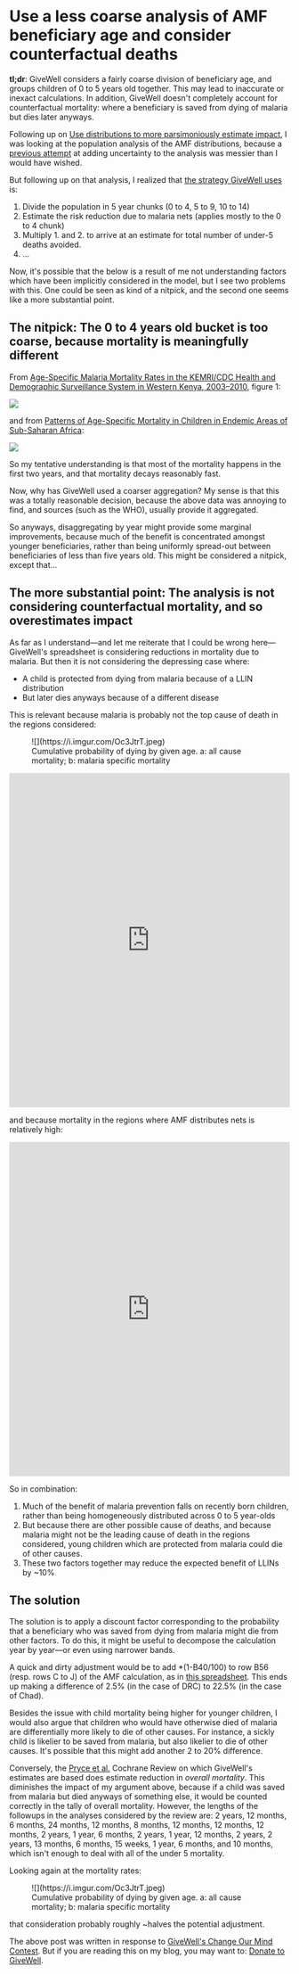 Use a less coarse analysis of AMF beneficiary age and consider counterfactual deaths
===================================================================================

**tl;dr**: GiveWell considers a fairly coarse division of beneficiary age, and groups children of 0 to 5 years old together. This may lead to inaccurate or inexact calculations. In addition, GiveWell doesn't completely account for counterfactual mortality: where a beneficiary is saved from dying of malaria but dies later anyways.

Following up on [Use distributions to more parsimoniously estimate impact](https://nunosempere.com/blog/2022/09/15/use-distributions-to-more-parsimoniously-estimate-impact/), I was looking at the population analysis of the AMF distributions, because a [previous attempt](https://forum.effectivealtruism.org/posts/4Qdjkf8PatGBsBExK/adding-quantified-uncertainty-to-givewell-s-cost) at adding uncertainty to the analysis was messier than I would have wished.

But following up on  that analysis, I realized that [the strategy GiveWell uses](https://docs.google.com/spreadsheets/d/1tytvmV_32H8XGGRJlUzRDTKTHrdevPIYmb_uc6aLeas/edit#gid=1364064522) is:

1. Divide the population in 5 year chunks (0 to 4, 5 to 9, 10 to 14)
2. Estimate the risk reduction due to malaria nets (applies mostly to the 0 to 4 chunk)
3. Multiply 1. and 2. to arrive at an estimate for total number of under-5 deaths avoided.
4. ...

Now, it's possible that the below is a result of me not understanding factors which have been implicitly considered in the model, but I see two problems with this. One could be seen as kind of a nitpick, and the second one seems like a more substantial point.

## The nitpick: The 0 to 4 years old bucket is too coarse, because mortality is meaningfully different

From [Age-Specific Malaria Mortality Rates in the KEMRI/CDC Health and Demographic Surveillance System in Western Kenya, 2003–2010](https://www.ncbi.nlm.nih.gov/pmc/articles/PMC4152016/), figure 1:

![](https://i.imgur.com/N46sNHe.jpeg)

and from [Patterns of Age-Specific Mortality in Children in Endemic Areas of Sub-Saharan Africa](https://www.ncbi.nlm.nih.gov/books/NBK1688/):

![](https://i.imgur.com/fXhoI9J.jpeg)

So my tentative understanding is that most of the mortality happens in the first two years, and that mortality decays reasonably fast.

Now, why has GiveWell used a coarser aggregation? My sense is that this was a totally reasonable decision, because the above data was annoying to find, and sources (such as the WHO), usually provide it aggregated.

So anyways, disaggregating by year might provide some marginal improvements, because much of the benefit is concentrated amongst younger beneficiaries, rather than being uniformly spread-out between beneficiaries of less than five years old. This might be considered a nitpick, except that...

## The more substantial point: The analysis is not considering counterfactual mortality, and so overestimates impact

As far as I understand—and let me reiterate that I could be wrong here—GiveWell's spreadsheet is considering reductions in mortality due to malaria. But then it is not considering the depressing case where:

- A child is protected from dying from malaria because of a LLIN distribution
- But later dies anyways because of a different disease

This is relevant because malaria is probably not the top cause of death in the regions considered:

<figure>
![](https://i.imgur.com/Oc3JtrT.jpeg)
<figcaption>Cumulative probability of dying by given age. a: all cause mortality; b: malaria specific mortality</figcaption>
</figure>

<iframe src="https://ourworldindata.org/grapher/causes-of-death-in-children?country=~NGA" loading="lazy" style="width: 100%; height: 600px; border: 0px none;"></iframe>

and because mortality in the regions where AMF distributes nets is relatively high:

<iframe src="https://ourworldindata.org/grapher/child-mortality-around-the-world?country=COG~COD~GIN~TGO~NGA~TCD~SSD" loading="lazy" style="width: 100%; height: 600px; border: 0px none;"></iframe>

So in combination:

1. Much of the benefit of malaria prevention falls on recently born children, rather than being homogeneously distributed across 0 to 5 year-olds
2. But because there are other possible cause of deaths, and because malaria might not be the leading cause of death in the regions considered, young children which are protected from malaria could die of other causes.
3. These two factors together may reduce the expected benefit of LLINs by ~10%

## The solution

The solution is to apply a discount factor corresponding to the probability that a beneficiary who was saved from dying from malaria might die from other factors. To do this, it might be useful to decompose the calculation year by year—or even using narrower bands.

A quick and dirty adjustment would be to add \*(1-B40/100) to row B56 (resp. rows C to J) of the AMF calculation, as in [this spreadsheet](https://docs.google.com/spreadsheets/d/1Gtd5ga6UREGFjnz-V4HiXAZLhOM_ifrv4CchUGSsRf4/edit?usp=sharing). This ends up making a difference of 2.5% (in the case of DRC) to 22.5% (in the case of Chad). 

Besides the issue with child mortality being higher for younger children, I would also argue that children who would have otherwise died of malaria are differentially more likely to die of other causes. For instance, a sickly child is likelier to be saved from malaria, but also likelier to die of other causes. It's possible that this might add another 2 to 20% difference.

Conversely, the [Pryce et al.](http://ncbi.nlm.nih.gov/pmc/articles/PMC6418392/) Cochrane Review on which GiveWell's estimates are based does estimate reduction in *overall mortality*. This diminishes the impact of my argument above, because if a child was saved from malaria but died anyways of something else, it would be counted correctly in the tally of overall mortality. However, the lengths of the followups in the analyses considered by the review are: 2 years, 12 months, 6 months, 24 months, 12 months, 8 months, 12 months, 12 months, 12 months, 2 years, 1 year, 6 months, 2 years, 1 year, 12 months, 2 years, 2 years, 13 months, 6 months, 15 weeks, 1 year, 6 months, and 10 months, which isn't enough to deal with all of the under 5 mortality. 

Looking again at the mortality rates:

<figure>
![](https://i.imgur.com/Oc3JtrT.jpeg)
<figcaption>Cumulative probability of dying by given age. a: all cause mortality; b: malaria specific mortality</figcaption>
</figure>

that consideration probably roughly ~halves the potential adjustment.

The above post was written in response to [GiveWell's Change Our Mind Contest](https://www.givewell.org/research/change-our-mind-contest). But if you are reading this on my blog, you may want to: [Donate to GiveWell](https://secure.givewell.org/).
